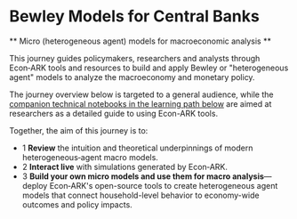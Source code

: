 # Bewley Models for Central Banks

** Micro  (heterogeneous agent) models for macroeconomic analysis **

<p>This journey guides policymakers, researchers and analysts through Econ‑ARK tools and resources to build and apply Bewley or "heterogeneous agent" models to analyze the macroeconomy and monetary policy.</p>

<p class="mt-4">The journey overview below is targeted to a general audience, while the <a href="#building-bewley">companion technical notebooks in the learning path below</a> are aimed at researchers as a detailed guide to using Econ-ARK tools.</p>

<div class="mt-6">
    <p class="mb-4">Together, the aim of this journey is to:</p>
    <ul class="space-y-3 list-none">
        <li class="flex items-start">
            <span class="flex-shrink-0 h-6 w-6 flex items-center justify-center rounded-full bg-sky-100 text-sky-800 font-bold text-sm mr-3">1</span>
            <span><strong>Review</strong> the intuition and theoretical underpinnings of modern heterogeneous‑agent macro models.</span>
        </li>
        <li class="flex items-start">
            <span class="flex-shrink-0 h-6 w-6 flex items-center justify-center rounded-full bg-sky-100 text-sky-800 font-bold text-sm mr-3">2</span>
            <span><strong>Interact live</strong> with simulations generated by Econ‑ARK.</span>
        </li>
        <li class="flex items-start">
            <span class="flex-shrink-0 h-6 w-6 flex items-center justify-center rounded-full bg-sky-100 text-sky-800 font-bold text-sm mr-3">3</span>
            <span><strong>Build your own micro models and use them for macro analysis</strong>—deploy Econ‑ARK's open-source tools to create heterogeneous agent models that connect household-level behavior to economy-wide outcomes and policy impacts.</span>
        </li>
    </ul>
</div>







